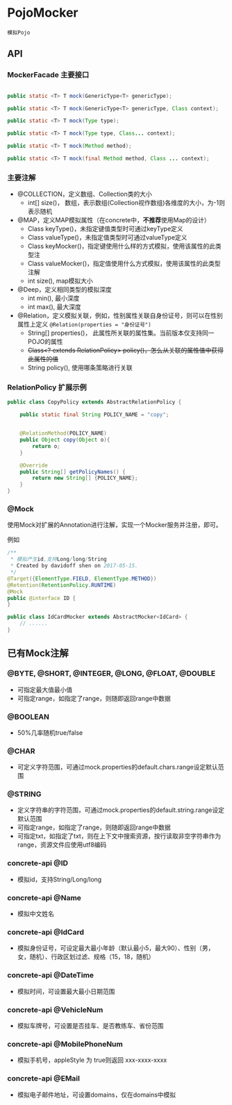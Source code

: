 # PojoMocker

    模拟Pojo

## API

### MockerFacade 主要接口

```java

public static <T> T mock(GenericType<T> genericType);

public static <T> T mock(GenericType<T> genericType, Class context);

public static <T> T mock(Type type);

public static <T> T mock(Type type, Class... context);

public static <T> T mock(Method method);

public static <T> T mock(final Method method, Class ... context);

```

### 主要注解

- @COLLECTION，定义数组、Collection类的大小
    - int[] size()， 数组，表示数组(Collection视作数组)各维度的大小，为-1则表示随机
- @MAP，定义MAP模拟属性（在concrete中，**不推荐**使用Map的设计）
    - Class keyType()，未指定键值类型时可通过keyType定义
    - Class valueType()，未指定值类型时可通过valueType定义
    - Class keyMocker()，指定键使用什么样的方式模拟，使用该属性的此类型注
    - Class valueMocker()，指定值使用什么方式模拟，使用该属性的此类型注解
    - int size(), map模拟大小
- @Deep，定义相同类型的模拟深度
    - int min(), 最小深度
    - int max(), 最大深度
- @Relation，定义模拟关联，例如，性别属性关联自身份证号，则可以在性别属性上定义 `@Relation(properties = "身份证号")`
    - String[] properties()， 此属性所关联的属性集。当前版本仅支持同一POJO的属性
    - ~~Class<? extends RelationPolicy> policy()，怎么从关联的属性值中获得此属性的值~~
    - String policy(), 使用哪条策略进行关联

### RelationPolicy 扩展示例
```java
public class CopyPolicy extends AbstractRelationPolicy {

    public static final String POLICY_NAME = "copy";


    @RelationMethod(POLICY_NAME)
    public Object copy(Object o){
        return o;
    }

    @Override
    public String[] getPolicyNames() {
        return new String[] {POLICY_NAME};
    }
}

```
    
### @Mock

使用Mock对扩展的Annotation进行注解，实现一个Mocker<YourAnnotation>服务并注册，即可。

例如

```java
/**
 * 模拟产生id,支持Long/long/String
 * Created by davidoff shen on 2017-05-15.
 */
@Target({ElementType.FIELD, ElementType.METHOD})
@Retention(RetentionPolicy.RUNTIME)
@Mock
public @interface ID {
}
```

```java
public class IdCardMocker extends AbstractMocker<IdCard> {
    // ......
}
```

## 已有Mock注解

### @BYTE, @SHORT, @INTEGER, @LONG, @FLOAT, @DOUBLE

- 可指定最大值最小值
- 可指定range，如指定了range，则随即返回range中数据

### @BOOLEAN

- 50%几率随机true/false

### @CHAR

- 可定义字符范围，可通过mock.properties的default.chars.range设定默认范围

### @STRING

- 定义字符串的字符范围，可通过mock.properties的default.string.range设定默认范围
- 可指定range，如指定了range，则随即返回range中数据
- 可指定txt，如指定了txt，则在上下文中搜索资源，按行读取非空字符串作为range，资源文件应使用utf8编码

### concrete-api @ID

- 模拟id，支持String/Long/long

### concrete-api @Name

- 模拟中文姓名

### concrete-api @IdCard

- 模拟身份证号，可设定最大最小年龄（默认最小5，最大90）、性别（男，女，随机）、行政区划过滤、规格（15，18，随机）

### concrete-api @DateTime

- 模拟时间，可设置最大最小日期范围

### concrete-api @VehicleNum

- 模拟车牌号，可设置是否挂车、是否教练车、省份范围

### concrete-api @MobilePhoneNum

- 模拟手机号，appleStyle 为 true则返回 xxx-xxxx-xxxx

### concrete-api @EMail

- 模拟电子邮件地址，可设置domains，仅在domains中模拟

